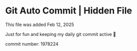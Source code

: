 # Git Auto Commit | Hidden File

This file was added Feb 12, 2025

Just for fun and keeping my daily git commit active 🤪

commit number: 1978224
